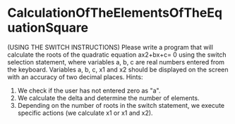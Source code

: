 # CalculationOfTheElementsOfTheEquationSquare
(USING THE SWITCH  INSTRUCTIONS)
Please write a program that will calculate the roots of the quadratic equation
ax2+bx+c= 0 using the switch selection statement, where variables a, b, c are 
real numbers entered from the keyboard.
Variables a, b, c, x1 and x2 should be displayed on the screen with an accuracy 
of two decimal places.
Hints:
1. We check if the user has not entered zero as "a".
2. We calculate the delta and determine the number of elements.
3. Depending on the number of roots in the switch statement, we execute
specific actions (we calculate x1 or x1 and x2).
